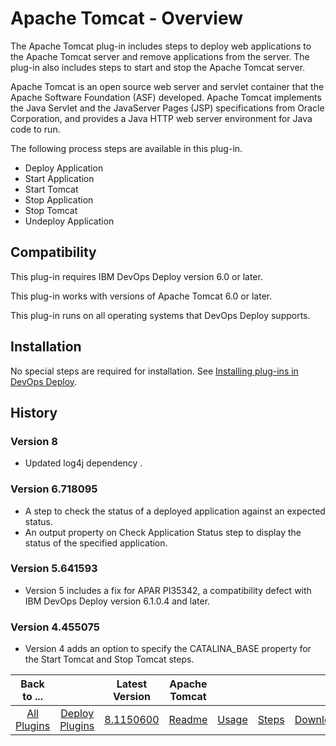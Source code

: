 
# Apache Tomcat - Overview

The Apache Tomcat plug-in includes steps to deploy web applications to the Apache Tomcat server and remove applications from the server. The plug-in also includes steps to start and stop the Apache Tomcat server.

Apache Tomcat is an open source web server and servlet container that the Apache Software Foundation (ASF) developed. Apache Tomcat implements the Java Servlet and the JavaServer Pages (JSP) specifications from Oracle Corporation, and provides a Java HTTP web server environment for Java code to run.

The following process steps are available in this plug-in.

* Deploy Application
* Start Application
* Start Tomcat
* Stop Application
* Stop Tomcat
* Undeploy Application

## Compatibility

This plug-in requires IBM DevOps Deploy version 6.0 or later.

This plug-in works with versions of Apache Tomcat 6.0 or later.

This plug-in runs on all operating systems that DevOps Deploy supports.

## Installation

No special steps are required for installation. See [Installing plug-ins in DevOps Deploy](https://community.ibm.com/community/user/wasdevops/blogs/laurel-dickson-bull1/2022/06/13/install-plugins "Installing plug-ins in DevOps Deploy").

## History

### Version 8

* Updated log4j dependency .

### Version 6.718095

* A step to check the status of a deployed application against an expected status.
* An output property on Check Application Status step to display the status of the specified application.

### Version 5.641593

* Version 5 includes a fix for APAR PI35342, a compatibility defect with IBM DevOps Deploy version 6.1.0.4 and later.

### Version 4.455075

* Version 4 adds an option to specify the CATALINA\_BASE property for the Start Tomcat and Stop Tomcat steps.


|Back to ...||Latest Version|Apache Tomcat ||||
| :---: | :---: | :---: | :---: | :---: | :---: | :---: |
|[All Plugins](../../index.md)|[Deploy Plugins](../README.md)|[8.1150600](https://raw.githubusercontent.com/UrbanCode/IBM-UCD-PLUGINS/main/files/Tomcat/ucd-Tomcat-8.1150600.zip)|[Readme](README.md)|[Usage](usage.md)|[Steps](steps.md)|[Downloads](downloads.md)|
